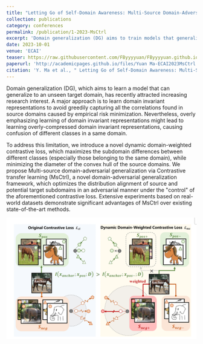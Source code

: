 ```yaml
---
title: "Letting Go of Self-Domain Awareness: Multi-Source Domain-Adversarial Generalization via Dynamic Domain-Weighted Contrastive Transfer Learning"
collection: publications
category: conferences
permalink: /publication/1-2023-MsCtrl
excerpt: 'Domain generalization (DG) aims to train models that generalize to unseen target domains, often by learning domain-invariant representations. However, overly compressed representations can confuse classes within the same domain. To address this, we propose MsCtrl, a framework incorporating dynamic domain-weighted contrastive loss to enhance class separation within domains while aligning source and target subdomains adversarially. Experiments show that MsCtrl outperforms state-of-the-art methods on real-world datasets.'
date: 2023-10-01
venue: 'ECAI'
teaser: https://raw.githubusercontent.com/FByyyyuan/FByyyyuan.github.io/master/files/FB001.png
paperurl: 'http://academicpages.github.io/files/Yuan Ma-ECAI2023MsCtrl.pdf'
citation: 'Y. Ma et al., " Letting Go of Self-Domain Awareness: Multi-Source Domain-Adversarial Generalization via Dynamic Domain-Weighted Contrastive Transfer Learning," in ECAI 2023. IOS Press, 2023: 1664-1671.'
---
```


Domain generalization (DG), which aims to learn a model that can generalize to an unseen target domain, has recently attracted increasing research interest. A major approach is to learn domain invariant representations to avoid greedily capturing all the correlations found in source domains caused by empirical risk minimization. Nevertheless, overly emphasizing learning of domain invariant representations might lead to learning overly-compressed domain invariant representations, causing confusion of different classes in a same domain. 

To address this limitation, we introduce a novel dynamic domain-weighted contrastive loss, which maximizes the subdomain differences between different classes (especially those belonging to the same domain), while minimizing the diameter of the convex hull of the source domains. We propose Multi-source domain-adversarial generalization via Contrastive transfer learning (MsCtrl), a novel domain-adversarial generalization framework, which optimizes the distribution alignment of source and potential target subdomains in an adversarial manner under the "control" of the aforementioned contrastive loss. Extensive experiments based on real-world datasets demonstrate significant advantages of MsCtrl over existing state-of-the-art methods.

![image](files/FB001.png)

